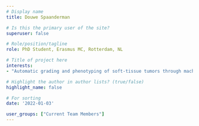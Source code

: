 ```yaml
---
# Display name
title: Douwe Spaanderman

# Is this the primary user of the site?
superuser: false

# Role/position/tagline
role: PhD Student, Erasmus MC, Rotterdam, NL

# Title of project here
interests:
- "Automatic grading and phenotyping of soft-tissue tumors through machine learning to guide personalized cancer treatment"

# Highlight the author in author lists? (true/false)
highlight_name: false

# For sorting
date: '2022-01-03'

user_groups: ["Current Team Members"]
---
```

